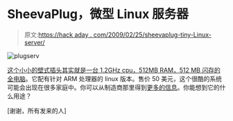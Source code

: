 # SheevaPlug，微型 Linux 服务器

> 原文:[https://hack aday . com/2009/02/25/sheevaplug-tiny-Linux-server/](https://hackaday.com/2009/02/25/sheevaplug-tiny-linux-server/)

![plugserv](../Images/f3df1e70c2568e47d1c9df890246842c.png "plugserv")

[这个小小的壁式插头其实就是一台 1.2GHz cpu，512MB RAM，512 MB 闪存的全电脑](http://linuxdevices.com/news/NS9634061300.html)。它配有针对 ARM 处理器的 linux 版本。售价 50 美元，这个很酷的系统可能会出现在很多家庭中。你可以从制造商那里得到[更多的信息](http://www.marvell.com/featured/plugcomputing.jsp)。你能想到它的什么用途？

[谢谢，所有发来的人]